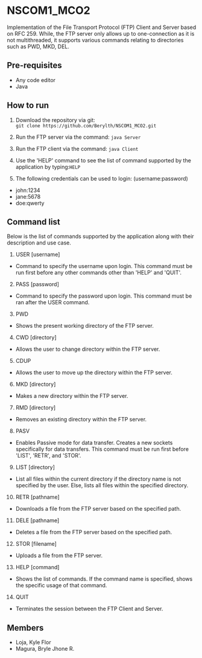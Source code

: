 # NSCOM1_MCO2
Implementation of the File Transport Protocol (FTP) Client and Server based on RFC 259. While, the FTP server only allows up to one-connection as it is not multithreaded, it supports various commands relating to directories such as PWD, MKD, DEL. 

## Pre-requisites
- Any code editor
- Java

## How to run
1) Download the repository via git:  
`git clone https://github.com/Berylth/NSCOM1_MCO2.git`

2) Run the FTP server via the command:
`java Server`

3) Run the FTP client via the command:
`java Client`

4) Use the 'HELP' command to see the list of command supported by the application by typing:`HELP`

5) The following credentials can be used to login: (username:password)
- john:1234 
- jane:5678
- doe:qwerty
  
## Command list
Below is the list of commands supported by the application along with their description and use case.

1) USER [username]
- Command to specify the username upon login. This command must be run first before any other commands other than 'HELP' and 'QUIT'.
2) PASS [password]
- Command to specify the password upon login. This command must be ran after the USER command.
3) PWD
- Shows the present working directory of the FTP server.
4) CWD [directory]
- Allows the user to change directory within the FTP server.
5) CDUP
- Allows the user to move up the directory within the FTP server.
6) MKD [directory]
- Makes a new directory within the FTP server.
7) RMD [directory]
- Removes an existing directory within the FTP server.
8) PASV
- Enables Passive mode for data transfer. Creates a new sockets specifically for data transfers. This command must be run first before 'LIST', 'RETR', and 'STOR'.
9) LIST [directory]
- List all files within the current directory if the directory name is not specified by the user. Else, lists all files within the specified directory.
10) RETR [pathname]
- Downloads a file from the FTP server based on the specified path.
11) DELE [pathname]
- Deletes a file from the FTP server based on the specified path.
12) STOR [filename]
- Uploads a file from the FTP server.
13) HELP [command]
- Shows the list of commands. If the command name is specified, shows the specific usage of that command.
14) QUIT
- Terminates the session between the FTP Client and Server.
  
## Members
- Loja, Kyle Flor
- Magura, Bryle Jhone R.
